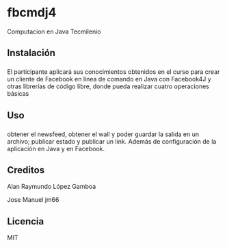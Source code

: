 # fbcmdj4

Computacion en Java Tecmilenio

## Instalación

### 
El participante aplicará sus conocimientos obtenidos en el curso para crear un cliente de Facebook en línea de comando en Java con Facebook4J y otras librerías de código libre, donde pueda realizar cuatro operaciones básicas

## Uso

###
obtener el newsfeed, obtener el wall y poder guardar la salida en un archivo; publicar estado y publicar un link. Además de configuración de la aplicación en Java y en Facebook.

## Creditos

Alan Raymundo López Gamboa

Jose Manuel
jm66

## Licencia

MIT
